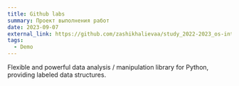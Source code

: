 ```yaml
---
title: Github labs
summary: Проект выполнения работ
date: 2023-09-07
external_link: https://github.com/zashikhalievaa/study_2022-2023_os-intro
tags:
  - Demo
---
```


Flexible and powerful data analysis / manipulation library for Python, providing labeled data structures.

<!--more-->
